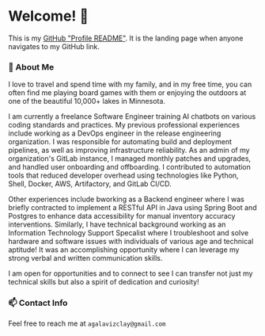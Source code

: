 # Welcome! 👋

This is my [GitHub "Profile README"](https://docs.github.com/en/free-pro-team@latest/github/setting-up-and-managing-your-github-profile/managing-your-profile-readme). It is the landing page when anyone navigates to my GitHub link.

### 💬 About Me
I love to travel and spend time with my family, and in my free time, you can often find me playing board games with them or enjoying the outdoors at one of the beautiful 10,000+ lakes in Minnesota. 

I am currently a freelance Software Engineer training AI chatbots on various coding standards and practices. My previous professional experiences include working as a DevOps engineer in the release engineering organization. I was responsible for automating build and deployment pipelines, as well as improving infrastructure reliability. As an admin of my organization's GitLab instance, I managed monthly patches and upgrades, and handled user onboarding and offboarding. I contributed to automation tools that reduced developer overhead using technologies like Python, Shell, Docker, AWS, Artifactory, and GitLab CI/CD.

Other experiences include bworking as a Backend engineer where I was briefly contracted to implement a RESTful API in Java using Spring Boot and Postgres to enhance data accessibility for manual inventory accuracy interventions. Similarly, I have technical background working as an Information Technology Support Specalist where I troubleshoot and solve hardware and software issues with individuals of various age and technical aptitude! It was an accomplishing opportunity where I can leverage my strong verbal and written communication skills.

I am open for opportunities and to connect to see I can transfer not just my technical skills but also a spirit of dedication and curiosity!

### 📫 Contact Info
Feel free to reach me at `agalavizclay@gmail.com`

<!--
**agalaviz-clay/agalaviz-clay** is a ✨ _special_ ✨ repository because its `README.md` (this file) appears on your GitHub profile.

Here are some ideas to get you started:

- 🔭 I’m currently working on ...
- 🌱 I’m currently learning ...
- 👯 I’m looking to collaborate on ...
- 🤔 I’m looking for help with ...
- 💬 Ask me about ...
- 📫 How to reach me: ...
- 😄 Pronouns: ...
- ⚡ Fun fact: ...
-->
